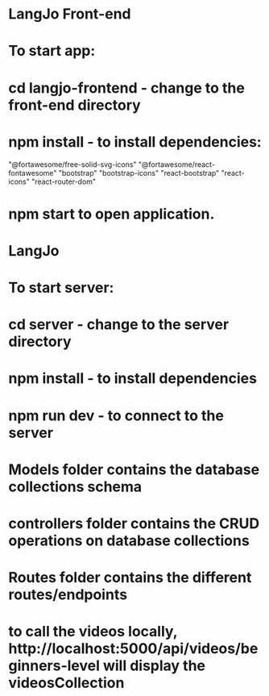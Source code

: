 # LangJo Front-end


# To start app: 
# cd langjo-frontend  - change to the front-end directory
# npm install - to install dependencies:
"@fortawesome/free-solid-svg-icons"
"@fortawesome/react-fontawesome"
"bootstrap"
"bootstrap-icons"
"react-bootstrap"
"react-icons"
"react-router-dom"
# npm start to open application.



# LangJo

# To start server: 
# cd server  - change to the server directory
# npm install - to install dependencies
# npm run dev - to connect to the server

# Models folder contains the database collections schema
# controllers folder contains the CRUD  operations on database collections
# Routes folder contains the different routes/endpoints
# to call the videos locally, http://localhost:5000/api/videos/beginners-level will display the videosCollection
